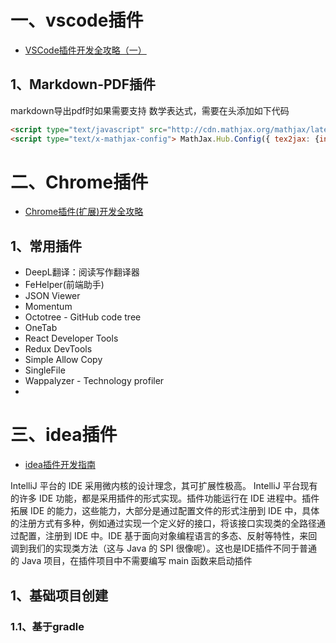 
# 一、vscode插件

- [VSCode插件开发全攻略（一）](http://blog.haoji.me/vscode-plugin-overview.html)

## 1、Markdown-PDF插件

markdown导出pdf时如果需要支持 数学表达式，需要在头添加如下代码
```html
<script type="text/javascript" src="http://cdn.mathjax.org/mathjax/latest/MathJax.js?config=TeX-AMS-MML_HTMLorMML"></script>
<script type="text/x-mathjax-config"> MathJax.Hub.Config({ tex2jax: {inlineMath: [['$', '$']]}, messageStyle: "none" });</script>
```

# 二、Chrome插件

- [Chrome插件(扩展)开发全攻略](http://blog.haoji.me/chrome-plugin-develop.html)

## 1、常用插件

- DeepL翻译：阅读写作翻译器
- FeHelper(前端助手)
- JSON Viewer
- Momentum
- Octotree - GitHub code tree
- OneTab
- React Developer Tools
- Redux DevTools
- Simple Allow Copy
- SingleFile
- Wappalyzer - Technology profiler
- 

# 三、idea插件

- [idea插件开发指南](https://github.com/fuzhengwei/guide-idea-plugin)

IntelliJ 平台的 IDE 采用微内核的设计理念，其可扩展性极高。 IntelliJ 平台现有的许多 IDE 功能，都是采用插件的形式实现。插件功能运行在 IDE 进程中。插件拓展 IDE 的能力，这些能力，大部分是通过配置文件的形式注册到 IDE 中，具体的注册方式有多种，例如通过实现一个定义好的接口，将该接口实现类的全路径通过配置，注册到 IDE 中。IDE 基于面向对象编程语言的多态、反射等特性，来回调到我们的实现类方法（这与 Java 的 SPI 很像呢）。这也是IDE插件不同于普通的 Java 项目，在插件项目中不需要编写 main 函数来启动插件

## 1、基础项目创建

### 1.1、基于gradle

